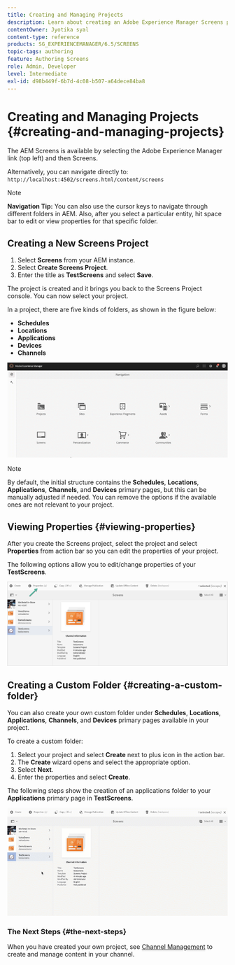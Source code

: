 ```yaml
---
title: Creating and Managing Projects
description: Learn about creating an Adobe Experience Manager Screens project.
contentOwner: Jyotika syal
content-type: reference
products: SG_EXPERIENCEMANAGER/6.5/SCREENS
topic-tags: authoring
feature: Authoring Screens
role: Admin, Developer
level: Intermediate
exl-id: d98b449f-6b7d-4c08-b507-a64dece84ba8
---
```

# Creating and Managing Projects {#creating-and-managing-projects}

The AEM Screens is available by selecting the Adobe Experience Manager link (top left) and then Screens.

Alternatively, you can navigate directly to: `http://localhost:4502/screens.html/content/screens`

>[!NOTE]
>**Navigation Tip:**
>You can also use the cursor keys to navigate through different folders in AEM. Also, after you select a particular entity, hit space bar to edit or view properties for that specific folder.

## Creating a New Screens Project

1. Select **Screens** from your AEM instance.
1. Select **Create Screens Project**.
1. Enter the title as **TestScreens** and select **Save**.

The project is created and it brings you back to the Screens Project console. You can now select your project.

In a project, there are five kinds of folders, as shown in the figure below:

* **Schedules**
* **Locations**
* **Applications**
* **Devices**
* **Channels**

![player1](assets/create-project.gif)

>[!NOTE]
>
>By default, the initial structure contains the **Schedules**, **Locations**, **Applications**, **Channels**, and **Devices** primary pages, but this can be manually adjusted if needed. You can remove the options if the available ones are not relevant to your project.


## Viewing Properties {#viewing-properties}

After you create the Screens project, select the project and select **Properties** from action bar so you can edit the properties of your project.

The following options allow you to edit/change properties of your **TestScreens**.

![image](assets/create-project2.png)

## Creating a Custom Folder {#creating-a-custom-folder}

You can also create your own custom folder under **Schedules**, **Locations**, **Applications**, **Channels**, and **Devices** primary pages available in your project.

To create a custom folder:

1. Select your project and select **Create** next to plus icon in the action bar.
1. The **Create** wizard opens and select the appropriate option.
1. Select **Next**.
1. Enter the properties and select **Create**.

The following steps show the creation of an applications folder to your **Applications** primary page in **TestScreens**.

![player2-1](assets/create-project3.gif)

### The Next Steps {#the-next-steps}

When you have created your own project, see [Channel Management](managing-channels.md) to create and manage content in your channel.
